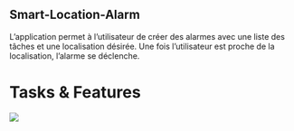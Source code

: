 ## Smart-Location-Alarm

L’application permet à l’utilisateur de créer des alarmes avec une liste des tâches et une localisation désirée.
Une fois l’utilisateur est proche de la localisation, l’alarme se déclenche.

# Tasks & Features

![](https://user-images.githubusercontent.com/44345798/83933725-1d38f000-a7a3-11ea-9401-e56a5781df10.PNG)
